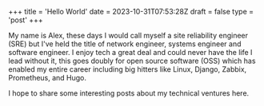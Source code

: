 +++
title = 'Hello World'
date = 2023-10-31T07:53:28Z
draft = false
type = 'post'
+++

My name is Alex, these days I would call myself a site reliability engineer (SRE) but I've held the title of network engineer, systems engineer and software engineer. I enjoy tech a great deal and could never have the life I lead without it, this goes doubly for open source software (OSS) which has enabled my entire career including big hitters like Linux, Django, Zabbix, Prometheus, and Hugo.

I hope to share some interesting posts about my technical ventures here.
